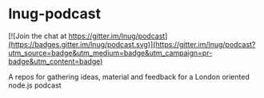 # lnug-podcast

[![Join the chat at https://gitter.im/lnug/podcast](https://badges.gitter.im/lnug/podcast.svg)](https://gitter.im/lnug/podcast?utm_source=badge&utm_medium=badge&utm_campaign=pr-badge&utm_content=badge)

A repos for gathering ideas, material and feedback for a London oriented node.js podcast
